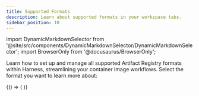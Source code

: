 ```yaml
---
title: Supported Formats
description: Learn about supported formats in your workspace tabs. 
sidebar_position: 10
---
```


import DynamicMarkdownSelector from '@site/src/components/DynamicMarkdownSelector/DynamicMarkdownSelector';
import BrowserOnly from '@docusaurus/BrowserOnly';

Learn how to set up and manage all supported Artifact Registry formats within Harness, streamlining your container image workflows. Select the format you want to learn more about:

<BrowserOnly>
  {() => (
    <DynamicMarkdownSelector
      options={{
  Docker: "/artifact-registry/content/docker-quickstart.md",
  Maven: "/artifact-registry/content/maven-quickstart.md",
}}
    />
  )}
</BrowserOnly>

